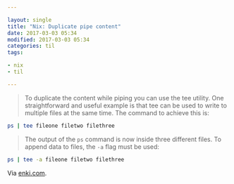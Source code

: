 ```yaml
---

layout: single
title: "Nix: Duplicate pipe content"
date: 2017-03-03 05:34
modified: 2017-03-03 05:34
categories: til
tags:

- nix
- til

---
```


> To duplicate the content while piping you can use the tee utility.
> One straightforward and useful example is that tee can be used to write to multiple files
> at the same time.
> The command to achieve this is:

```bash
ps | tee fileone filetwo filethree
```

> The output of the `ps` command is now inside three different files.
> To append data to files, the `-a` flag must be used:

```bash
ps | tee -a fileone filetwo filethree
```

Via [enki.com](https://app.enkipro.com/#/insight/56f437459d23a008008ad6b1).
